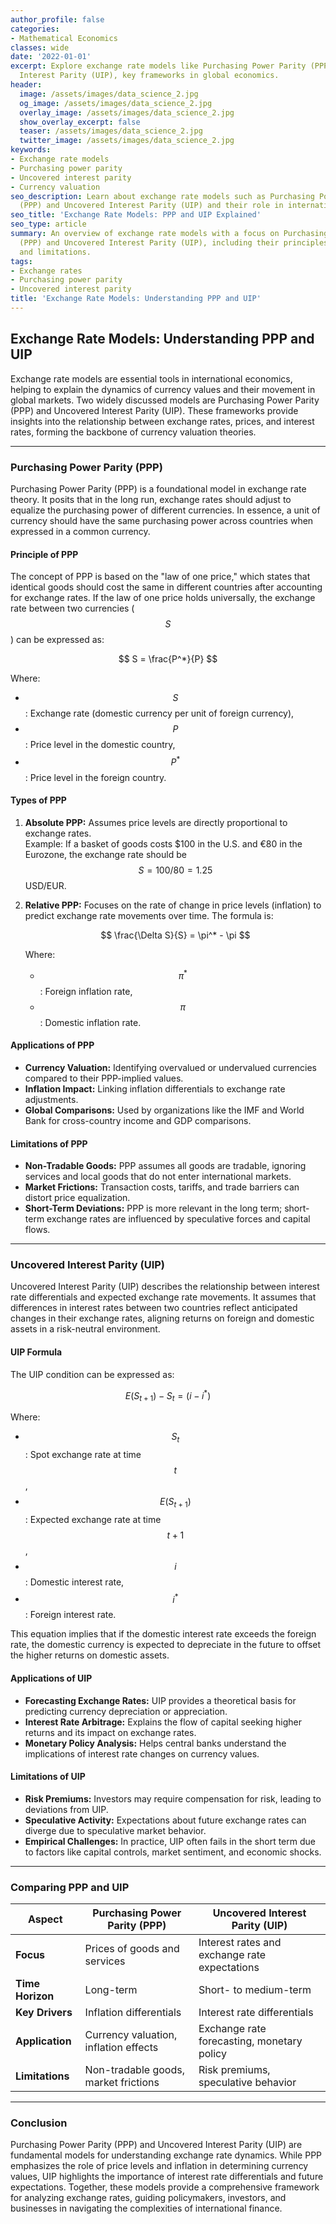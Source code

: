 ```yaml
---
author_profile: false
categories:
- Mathematical Economics
classes: wide
date: '2022-01-01'
excerpt: Explore exchange rate models like Purchasing Power Parity (PPP) and Uncovered
  Interest Parity (UIP), key frameworks in global economics.
header:
  image: /assets/images/data_science_2.jpg
  og_image: /assets/images/data_science_2.jpg
  overlay_image: /assets/images/data_science_2.jpg
  show_overlay_excerpt: false
  teaser: /assets/images/data_science_2.jpg
  twitter_image: /assets/images/data_science_2.jpg
keywords:
- Exchange rate models
- Purchasing power parity
- Uncovered interest parity
- Currency valuation
seo_description: Learn about exchange rate models such as Purchasing Power Parity
  (PPP) and Uncovered Interest Parity (UIP) and their role in international finance.
seo_title: 'Exchange Rate Models: PPP and UIP Explained'
seo_type: article
summary: An overview of exchange rate models with a focus on Purchasing Power Parity
  (PPP) and Uncovered Interest Parity (UIP), including their principles, applications,
  and limitations.
tags:
- Exchange rates
- Purchasing power parity
- Uncovered interest parity
title: 'Exchange Rate Models: Understanding PPP and UIP'
---
```


## Exchange Rate Models: Understanding PPP and UIP

Exchange rate models are essential tools in international economics, helping to explain the dynamics of currency values and their movement in global markets. Two widely discussed models are Purchasing Power Parity (PPP) and Uncovered Interest Parity (UIP). These frameworks provide insights into the relationship between exchange rates, prices, and interest rates, forming the backbone of currency valuation theories.

---

### **Purchasing Power Parity (PPP)**

Purchasing Power Parity (PPP) is a foundational model in exchange rate theory. It posits that in the long run, exchange rates should adjust to equalize the purchasing power of different currencies. In essence, a unit of currency should have the same purchasing power across countries when expressed in a common currency.

#### **Principle of PPP**

The concept of PPP is based on the "law of one price," which states that identical goods should cost the same in different countries after accounting for exchange rates. If the law of one price holds universally, the exchange rate between two currencies ($$ S $$) can be expressed as:

$$ S = \frac{P^*}{P} $$

Where:

- $$ S $$: Exchange rate (domestic currency per unit of foreign currency),
- $$ P $$: Price level in the domestic country,
- $$ P^* $$: Price level in the foreign country.

#### **Types of PPP**

1. **Absolute PPP:** Assumes price levels are directly proportional to exchange rates.  
   Example: If a basket of goods costs $100 in the U.S. and €80 in the Eurozone, the exchange rate should be $$ S = 100/80 = 1.25 $$ USD/EUR.

2. **Relative PPP:** Focuses on the rate of change in price levels (inflation) to predict exchange rate movements over time. The formula is:

   $$ \frac{\Delta S}{S} = \pi^* - \pi $$

   Where:
   - $$ \pi^* $$: Foreign inflation rate,
   - $$ \pi $$: Domestic inflation rate.

#### **Applications of PPP**

- **Currency Valuation:** Identifying overvalued or undervalued currencies compared to their PPP-implied values.
- **Inflation Impact:** Linking inflation differentials to exchange rate adjustments.
- **Global Comparisons:** Used by organizations like the IMF and World Bank for cross-country income and GDP comparisons.

#### **Limitations of PPP**

- **Non-Tradable Goods:** PPP assumes all goods are tradable, ignoring services and local goods that do not enter international markets.
- **Market Frictions:** Transaction costs, tariffs, and trade barriers can distort price equalization.
- **Short-Term Deviations:** PPP is more relevant in the long term; short-term exchange rates are influenced by speculative forces and capital flows.

---

### **Uncovered Interest Parity (UIP)**

Uncovered Interest Parity (UIP) describes the relationship between interest rate differentials and expected exchange rate movements. It assumes that differences in interest rates between two countries reflect anticipated changes in their exchange rates, aligning returns on foreign and domestic assets in a risk-neutral environment.

#### **UIP Formula**

The UIP condition can be expressed as:

$$ E(S_{t+1}) - S_t = (i - i^*) $$

Where:

- $$ S_t $$: Spot exchange rate at time $$ t $$,
- $$ E(S_{t+1}) $$: Expected exchange rate at time $$ t+1 $$,
- $$ i $$: Domestic interest rate,
- $$ i^* $$: Foreign interest rate.

This equation implies that if the domestic interest rate exceeds the foreign rate, the domestic currency is expected to depreciate in the future to offset the higher returns on domestic assets.

#### **Applications of UIP**

- **Forecasting Exchange Rates:** UIP provides a theoretical basis for predicting currency depreciation or appreciation.
- **Interest Rate Arbitrage:** Explains the flow of capital seeking higher returns and its impact on exchange rates.
- **Monetary Policy Analysis:** Helps central banks understand the implications of interest rate changes on currency values.

#### **Limitations of UIP**

- **Risk Premiums:** Investors may require compensation for risk, leading to deviations from UIP.
- **Speculative Activity:** Expectations about future exchange rates can diverge due to speculative market behavior.
- **Empirical Challenges:** In practice, UIP often fails in the short term due to factors like capital controls, market sentiment, and economic shocks.

---

### **Comparing PPP and UIP**

| Aspect                  | Purchasing Power Parity (PPP)                | Uncovered Interest Parity (UIP)                |
|-------------------------|----------------------------------------------|-----------------------------------------------|
| **Focus**               | Prices of goods and services                | Interest rates and exchange rate expectations |
| **Time Horizon**        | Long-term                                   | Short- to medium-term                         |
| **Key Drivers**         | Inflation differentials                     | Interest rate differentials                   |
| **Application**         | Currency valuation, inflation effects       | Exchange rate forecasting, monetary policy    |
| **Limitations**         | Non-tradable goods, market frictions        | Risk premiums, speculative behavior           |

---

### **Conclusion**

Purchasing Power Parity (PPP) and Uncovered Interest Parity (UIP) are fundamental models for understanding exchange rate dynamics. While PPP emphasizes the role of price levels and inflation in determining currency values, UIP highlights the importance of interest rate differentials and future expectations. Together, these models provide a comprehensive framework for analyzing exchange rates, guiding policymakers, investors, and businesses in navigating the complexities of international finance.
